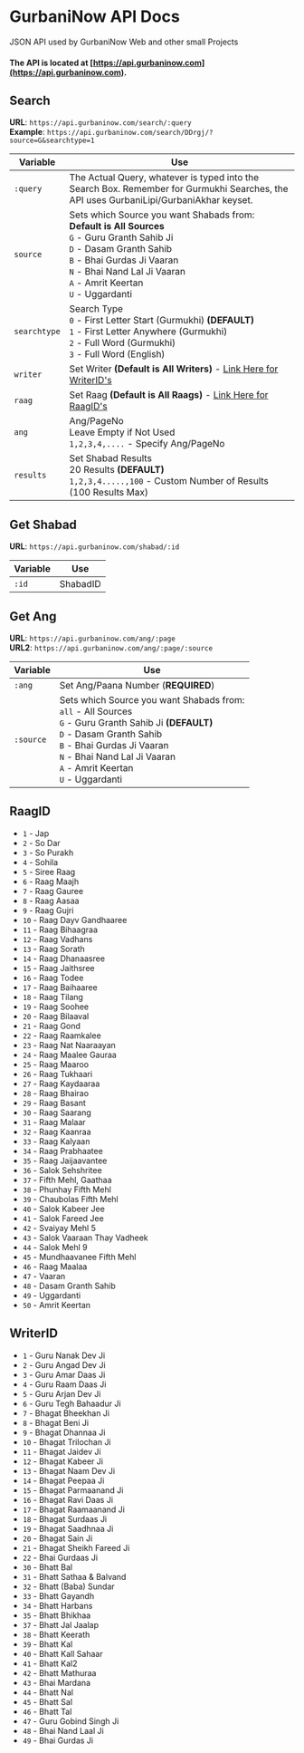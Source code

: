 # GurbaniNow API Docs
JSON API used by GurbaniNow Web and other small Projects

#### The API is located at [https://api.gurbaninow.com](https://api.gurbaninow.com).

## Search

**URL**: `https://api.gurbaninow.com/search/:query`  
**Example**: `https://api.gurbaninow.com/search/DDrgj/?source=G&searchtype=1`

| Variable | Use                                                                                                                                                              |
|----------|------------------------------------------------------------------------------------------------------------------------------------------------------------------|
| `:query` | The Actual Query, whatever is typed into the Search Box. Remember for Gurmukhi Searches, the API uses GurbaniLipi/GurbaniAkhar keyset.                            |
| `source` | Sets which Source you want Shabads from:<br> **Default is All Sources**<br> `G` - Guru Granth Sahib Ji<br> `D` - Dasam Granth Sahib<br> `B` - Bhai Gurdas Ji Vaaran<br> `N` - Bhai Nand Lal Ji Vaaran<br> `A` - Amrit Keertan<br> `U` - Uggardanti                                          |
| `searchtype`   | Search Type<br> `0` - First Letter Start (Gurmukhi) **(DEFAULT)**<br> `1` - First Letter Anywhere (Gurmukhi)<br> `2` - Full Word (Gurmukhi)<br> `3` - Full Word (English)      |
| `writer` | Set Writer **(Default is All Writers)** - [Link Here for WriterID's](https://github.com/Sarabveer/gurbaninow/blob/master/API.md#writerid)                                                                                                                        |
| `raag`   | Set Raag **(Default is All Raags)** - [Link Here for RaagID's](https://github.com/Sarabveer/gurbaninow/blob/master/API.md#raagid)                                                                                                                            |
| `ang`   | Ang/PageNo<br>Leave Empty if Not Used<br> `1,2,3,4,....` - Specify Ang/PageNo      |
| `results` | Set Shabad Results<br>20 Results **(DEFAULT)**<br> `1,2,3,4.....,100` - Custom Number of Results (100 Results Max)                                                    |

## Get Shabad

**URL**: `https://api.gurbaninow.com/shabad/:id`

| Variable   | Use                                                                                                                                                                  |
|------------|----------------------------------------------------------------------------------------------------------------------------------------------------------------------|
| `:id`      | ShabadID                                                                                                                                                 |            

## Get Ang

**URL**: `https://api.gurbaninow.com/ang/:page`  
**URL2**: `https://api.gurbaninow.com/ang/:page/:source`

| Variable | Use                                                                                                                                                                  |
|----------|----------------------------------------------------------------------------------------------------------------------------------------------------------------------|
| `:ang`    | Set Ang/Paana Number (**REQUIRED**)                                                                                                                                 |
| `:source`   | Sets which Source you want Shabads from:<br> `all` - All Sources<br> `G` - Guru Granth Sahib Ji **(DEFAULT)**<br> `D` - Dasam Granth Sahib<br> `B` - Bhai Gurdas Ji Vaaran<br> `N` - Bhai Nand Lal Ji Vaaran<br> `A` - Amrit Keertan<br> `U` - Uggardanti |

## RaagID

- `1` - Jap
- `2` - So Dar
- `3` - So Purakh
- `4` - Sohila
- `5` - Siree Raag
- `6` - Raag Maajh
- `7` - Raag Gauree
- `8` - Raag Aasaa
- `9` - Raag Gujri
- `10` - Raag Dayv Gandhaaree
- `11` - Raag Bihaagraa
- `12` - Raag Vadhans
- `13` - Raag Sorath
- `14` - Raag Dhanaasree
- `15` - Raag Jaithsree
- `16` - Raag Todee
- `17` - Raag Baihaaree
- `18` - Raag Tilang
- `19` - Raag Soohee
- `20` - Raag Bilaaval
- `21` - Raag Gond
- `22` - Raag Raamkalee
- `23` - Raag Nat Naaraayan
- `24` - Raag Maalee Gauraa
- `25` - Raag Maaroo
- `26` - Raag Tukhaari
- `27` - Raag Kaydaaraa
- `28` - Raag Bhairao
- `29` - Raag Basant
- `30` - Raag Saarang
- `31` - Raag Malaar
- `32` - Raag Kaanraa
- `33` - Raag Kalyaan
- `34` - Raag Prabhaatee
- `35` - Raag Jaijaavantee
- `36` - Salok Sehshritee
- `37` - Fifth Mehl, Gaathaa
- `38` - Phunhay Fifth Mehl
- `39` - Chaubolas Fifth Mehl
- `40` - Salok Kabeer Jee
- `41` - Salok Fareed Jee
- `42` - Svaiyay Mehl 5
- `43` - Salok Vaaraan Thay Vadheek
- `44` - Salok Mehl 9
- `45` - Mundhaavanee Fifth Mehl
- `46` - Raag Maalaa
- `47` - Vaaran
- `48` - Dasam Granth Sahib
- `49` - Uggardanti
- `50` - Amrit Keertan

## WriterID

- `1` - Guru Nanak Dev Ji
- `2` - Guru Angad Dev Ji
- `3` - Guru Amar Daas Ji
- `4` - Guru Raam Daas Ji
- `5` - Guru Arjan Dev Ji
- `6` - Guru Tegh Bahaadur Ji
- `7` - Bhagat Bheekhan Ji
- `8` - Bhagat Beni Ji
- `9` - Bhagat Dhannaa Ji
- `10` - Bhagat Trilochan Ji
- `11` - Bhagat Jaidev Ji
- `12` - Bhagat Kabeer Ji
- `13` - Bhagat Naam Dev Ji
- `14` - Bhagat Peepaa Ji
- `15` - Bhagat Parmaanand Ji
- `16` - Bhagat Ravi Daas Ji
- `17` - Bhagat Raamaanand Ji
- `18` - Bhagat Surdaas Ji
- `19` - Bhagat Saadhnaa Ji
- `20` - Bhagat Sain Ji
- `21` - Bhagat Sheikh Fareed Ji
- `22` - Bhai Gurdaas Ji
- `30` - Bhatt Bal
- `31` - Bhatt Sathaa & Balvand
- `32` - Bhatt (Baba) Sundar
- `33` - Bhatt Gayandh
- `34` - Bhatt Harbans
- `35` - Bhatt Bhikhaa
- `37` - Bhatt Jal Jaalap
- `38` - Bhatt Keerath 
- `39` - Bhatt Kal
- `40` - Bhatt Kall Sahaar
- `41` - Bhatt Kal2
- `42` - Bhatt Mathuraa
- `43` - Bhai Mardana
- `44` - Bhatt Nal
- `45` - Bhatt Sal
- `46` - Bhatt Tal
- `47` - Guru Gobind Singh Ji
- `48` - Bhai Nand Laal Ji
- `49` - Bhai Gurdas Ji
